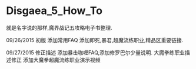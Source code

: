 # Disgaea_5_How_To
就是名字说的那样,魔界战记五攻略电子书整理.

09/26/2015
初版
添加常用FAQ
添加即死,暴君,超魔流练职业,精品区重要链接.

09/27/2015
修正描述
添加暴击咖喱FAQ,添加修罗巴尔少量说明.
大魔拳练职业描述修正
添加大魔拳超魔流练职业演示视频